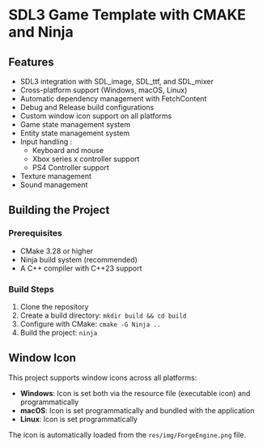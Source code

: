 # SDL3 Game Template with CMAKE and Ninja

## Features

- SDL3 integration with SDL_image, SDL_ttf, and SDL_mixer
- Cross-platform support (Windows, macOS, Linux)
- Automatic dependency management with FetchContent
- Debug and Release build configurations
- Custom window icon support on all platforms
- Game state management system
- Entity state management system
- Input handling :
  - Keyboard and mouse
  - Xbox series x controller support
  - PS4 Controller support
- Texture management
- Sound management

## Building the Project

### Prerequisites

- CMake 3.28 or higher
- Ninja build system (recommended)
- A C++ compiler with C++23 support

### Build Steps

1. Clone the repository
2. Create a build directory: `mkdir build && cd build`
3. Configure with CMake: `cmake -G Ninja ..`
4. Build the project: `ninja`

## Window Icon

This project supports window icons across all platforms:

- **Windows**: Icon is set both via the resource file (executable icon) and programmatically
- **macOS**: Icon is set programmatically and bundled with the application
- **Linux**: Icon is set programmatically

The icon is automatically loaded from the `res/img/ForgeEngine.png` file.
